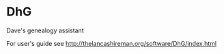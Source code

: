 # DhG
Dave's genealogy assistant

For user's guide see http://thelancashireman.org/software/DhG/index.html
